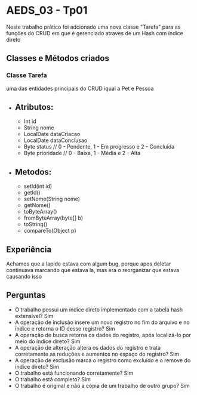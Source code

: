# AEDS_03 - Tp01

Neste trabalho prático foi adcionado uma nova classe "Tarefa" para as funções do CRUD em que é gerenciado atraves de um Hash com índice direto

## Classes e Métodos criados

### Classe Tarefa

uma das entidades principais do CRUD iqual a Pet e Pessoa

* ## Atributos:

  - Int id
  - String nome
  - LocalDate dataCriacao
  - LocalDate dataConclusao
  - Byte status // 0 - Pendente, 1 - Em progresso e 2 - Concluida
  - Byte prioridade // 0 - Baixa, 1 - Média e 2 - Alta
 
* ## Metodos:

  - setId(int id)
  - getId()
  - setNome(String nome)
  - getNome()
  - toByteArray()
  - fromByteArray(byte[] b)
  - toString()
  - compareTo(Object p)

## Experiência

  Achamos que a lapide estava com algum bug, porque apos deletar continuava marcando que estava la, mas era o reorganizar que estava causando isso

## Perguntas

  - O trabalho possui um índice direto implementado com a tabela hash extensível? Sim
  - A operação de inclusão insere um novo registro no fim do arquivo e no índice e retorna o ID desse registro? Sim 
  - A operação de busca retorna os dados do registro, após localizá-lo por meio do índice direto? Sim
  - A operação de alteração altera os dados do registro e trata corretamente as reduções e aumentos no espaço do registro? Sim
  - A operação de exclusão marca o registro como excluído e o remove do índice direto? Sim
  - O trabalho está funcionando corretamente? Sim
  - O trabalho está completo? Sim
  - O trabalho é original e não a cópia de um trabalho de outro grupo? Sim

